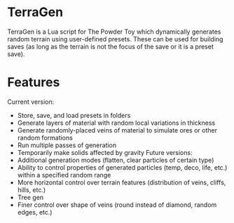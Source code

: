 # TerraGen
TerraGen is a Lua script for The Powder Toy which dynamically generates random terrain using user-defined presets. These can be used for building saves (as long as the terrain is not the focus of the save or it is a preset save).

# Features
Current version:
* Store, save, and load presets in folders
* Generate layers of material with random local variations in thickness
* Generate randomly-placed veins of material to simulate ores or other random formations
* Run multiple passes of generation
* Temporarily make solids affected by gravity
Future versions:
* Additional generation modes (flatten, clear particles of certain type)
* Ability to control properties of generated particles (temp, deco, life, etc.) within a specified random range
* More horizontal control over terrain features (distribution of veins, cliffs, hills, etc.)
* Tree gen
* Finer control over shape of veins (round instead of diamond, random edges, etc.)
